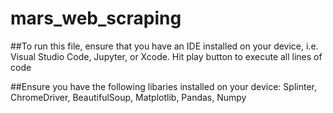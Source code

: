 # mars_web_scraping

##To run this file, ensure that you have an IDE installed on your device, i.e. Visual Studio Code, Jupyter, or Xcode. Hit play button to execute all lines of code

##Ensure you have the following libaries installed on your device: Splinter, ChromeDriver, BeautifulSoup, Matplotlib, Pandas, Numpy

